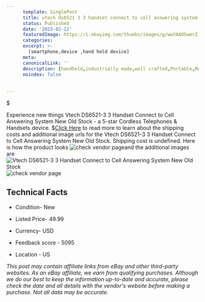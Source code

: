 ```yaml
---
      template: SinglePost
      title: vtech ds6521 3 3 handset connect to cell answering system new old stock
      status: Published
      date: '2023-02-12'
      featuredImage: https://i.ebayimg.com/thumbs/images/g/wwYAAOSwmrZjqdH6/s-l225.jpg
      categories: 
      excerpt: >-
        [smartphone,device ,hand held device]
      meta:
      canonicalLink: ''
      description: [handheld,industrially made,well crafted,Portable,Mobile,Compact,Convenient,Lightweight,Maneuverable,Man-portable,Miniature,Carriable,Hand-held,Light,Holdable,Transportable,Mobile device,Pocket-sized,On-the-go,Wireless,Cordless,Compact size,Convenient size, smartphone,device ,hand held device]
      noindex: false
      
        
---
```

$

Experience new things Vtech DS6521-3 3 Handset Connect to Cell Answering System New Old Stock - a 5-star Cordless Telephones & Handsets device.
$[Click Here](https://www.ebay.com/itm/185713090630?hash=item2b3d5ce046%3Ag%3AwwYAAOSwmrZjqdH6&mkevt=1&mkcid=1&mkrid=711-53200-19255-0&campid=%253CePNCampaignId%253E&customid=%253CreferenceId%253E&toolid=10049) to read more to learn about the shipping costs and additional image urls for the Vtech DS6521-3 3 Handset Connect to Cell Answering System New Old Stock. Shipping cost is undefined. Here is how the product looks ![check vendor page](https://i.ebayimg.com/thumbs/images/g/wwYAAOSwmrZjqdH6/s-l225.jpg)and the additional images are![Vtech DS6521-3 3 Handset Connect to Cell Answering System New Old Stock](https://i.ebayimg.com/images/g/wwYAAOSwmrZjqdH6/s-l1600.jpg)![check vendor page](https://origin-galleryplus.ebayimg.com/ws/web/185713090630_2_0_1/225x225.jpg,https://origin-galleryplus.ebayimg.com/ws/web/185713090630_3_0_1/225x225.jpg,https://origin-galleryplus.ebayimg.com/ws/web/185713090630_4_0_1/225x225.jpg,https://origin-galleryplus.ebayimg.com/ws/web/185713090630_5_0_1/225x225.jpg,https://origin-galleryplus.ebayimg.com/ws/web/185713090630_6_0_1/225x225.jpg)



 ## Technical Facts 



     
      

 - Condition- New 


      

 - Listed Price- 49.99 


      

 - Currency- USD 


      

 - Feedback score - 5095 


      

 - Location - US 


      
      

 *_This post may contain affiliate links from eBay and other third-party websites. As an eBay affiliate, we earn from qualifying purchases. Although we do our best to keep the information up-to-date and accurate, please check the date and all details with the vendor's website before making a purchase. Not all data may be accurate._*






